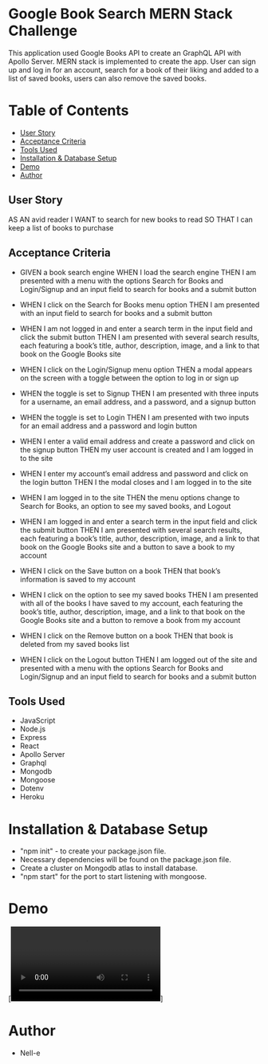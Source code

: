 # Google Book Search MERN Stack Challenge

This application used Google Books API to create an GraphQL API with Apollo Server. MERN stack is implemented to create the app. User can sign up and log in for an account, search for a book of their liking and added to a list of saved books, users can also remove the saved books.

# Table of Contents

- [User Story](#Story)
- [Acceptance Criteria](#Criteria)
- [Tools Used](#Tools)
- [Installation & Database Setup](#Installation)
- [Demo](#Heroku)
- [Author](#Author)

## User Story

AS AN avid reader
I WANT to search for new books to read
SO THAT I can keep a list of books to purchase

## Acceptance Criteria

- GIVEN a book search engine WHEN I load the search engine THEN I am presented with a menu with the options Search for Books and Login/Signup and an input field to search for books and a submit button

- WHEN I click on the Search for Books menu option THEN I am presented with an input field to search for books and a submit button

- WHEN I am not logged in and enter a search term in the input field and click the submit button THEN I am presented with several search results, each featuring a book’s title, author, description, image, and a link to that book on the Google Books site

- WHEN I click on the Login/Signup menu option THEN a modal appears on the screen with a toggle between the option to log in or sign up

- WHEN the toggle is set to Signup THEN I am presented with three inputs for a username, an email address, and a password, and a signup button

- WHEN the toggle is set to Login THEN I am presented with two inputs for an email address and a password and login button

- WHEN I enter a valid email address and create a password and click on the signup button THEN my user account is created and I am logged in to the site

- WHEN I enter my account’s email address and password and click on the login button THEN I the modal closes and I am logged in to the site

- WHEN I am logged in to the site THEN the menu options change to Search for Books, an option to see my saved books, and Logout

- WHEN I am logged in and enter a search term in the input field and click the submit button THEN I am presented with several search results, each featuring a book’s title, author, description, image, and a link to that book on the Google Books site and a button to save a book to my account

- WHEN I click on the Save button on a book THEN that book’s information is saved to my account

- WHEN I click on the option to see my saved books THEN I am presented with all of the books I have saved to my account, each featuring the book’s title, author, description, image, and a link to that book on the Google Books site and a button to remove a book from my account

- WHEN I click on the Remove button on a book THEN that book is deleted from my saved books list

- WHEN I click on the Logout button THEN I am logged out of the site and presented with a menu with the options Search for Books and Login/Signup and an input field to search for books and a submit button

## Tools Used

- JavaScript
- Node.js
- Express
- React
- Apollo Server
- Graphql
- Mongodb
- Mongoose
- Dotenv
- Heroku

# Installation & Database Setup

- "npm init" - to create your package.json file.
- Necessary dependencies will be found on the package.json file.
- Create a cluster on Mongodb atlas to install database.
- "npm start" for the port to start listening with mongoose.

# Demo

[![Book Search deployed in Heroku](images/mernbookmern.mp4)]

# Author

- Nell-e
